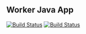 ## Worker Java App


[![Build Status](http://34.121.184.78:8080/buildStatus/icon?job=instavote%2Fworker-build)](http://34.121.184.78:8080/job/instavote/job/worker-build/)
[![Build Status](http://34.121.184.78:8080/buildStatus/icon?job=instavote%2Fworker-test&subject=UnitTest)](http://34.121.184.78:8080/job/instavote/job/worker-test/)

